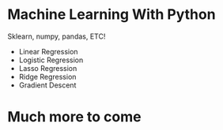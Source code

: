 # Machine Learning With Python
Sklearn, numpy, pandas, ETC!
- Linear Regression
- Logistic Regression
- Lasso Regression
- Ridge Regression 
- Gradient Descent
# Much more to come
